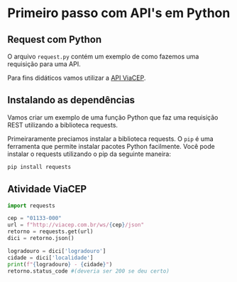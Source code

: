 # Primeiro passo com API's em Python

## Request com Python

O arquivo `request.py` contém um exemplo de como fazemos uma requisição para uma API.

Para fins didáticos vamos utilizar a [API ViaCEP](https://viacep.com.br).

## Instalando as dependências

Vamos criar um exemplo de uma função Python que faz uma requisição REST utilizando a biblioteca requests.

Primeiraramente preciamos instalar a biblioteca requests. O `pip` é uma ferramenta que permite instalar pacotes Python facilmente. Você pode instalar o requests utilizando o pip da seguinte maneira:

```cmd
pip install requests
```

## Atividade ViaCEP

```python
import requests

cep = "01133-000"
url = f"http://viacep.com.br/ws/{cep}/json"
retorno = requests.get(url)
dici = retorno.json()

logradouro = dici['logradouro']
cidade = dici['localidade']
print(f"{logradouro} - {cidade}")
retorno.status_code #(deveria ser 200 se deu certo)
```
